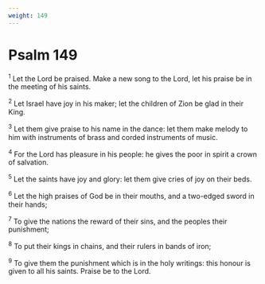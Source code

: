 ```yaml
---
weight: 149
---
```


# Psalm 149

<sup>1</sup> Let the Lord be praised. Make a new song to the Lord, let his praise be in the meeting of his saints. 

<sup>2</sup> Let Israel have joy in his maker; let the children of Zion be glad in their King. 

<sup>3</sup> Let them give praise to his name in the dance: let them make melody to him with instruments of brass and corded instruments of music. 

<sup>4</sup> For the Lord has pleasure in his people: he gives the poor in spirit a crown of salvation. 

<sup>5</sup> Let the saints have joy and glory: let them give cries of joy on their beds. 

<sup>6</sup> Let the high praises of God be in their mouths, and a two-edged sword in their hands; 

<sup>7</sup> To give the nations the reward of their sins, and the peoples their punishment; 

<sup>8</sup> To put their kings in chains, and their rulers in bands of iron; 

<sup>9</sup> To give them the punishment which is in the holy writings: this honour is given to all his saints. Praise be to the Lord. 


